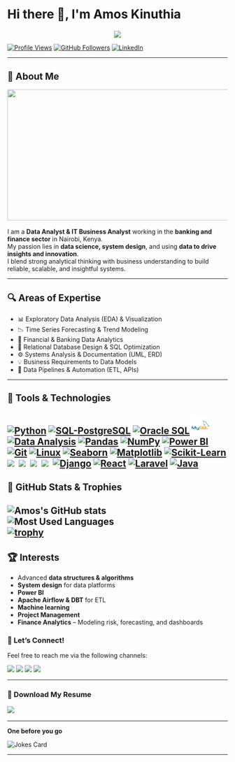 # Hi there 👋, I'm **Amos Kinuthia**

<div id="header" align="center">
  <img src="https://media.giphy.com/media/fvx95jkua5th3YeThr/giphy.gif" align="center" width="100"/>
</div>

[![Profile Views](https://komarev.com/ghpvc/?username=Amoskinuthia&color=blue)](https://github.com/Amoskinuthia)
[![GitHub Followers](https://img.shields.io/github/followers/Amoskinuthia?label=Follow&style=social)](https://github.com/Amoskinuthia)
[![LinkedIn](https://img.shields.io/badge/LinkedIn-Connect-blue?logo=linkedin)](https://www.linkedin.com/in/amos‐kinuthia/)  

---

## 🧩 About Me

<div align="center">
  <img src="https://media.giphy.com/media/dWesBcTLavkZuG35MI/giphy.gif" width="600" height="300"/>
</div>

I am a **Data Analyst & IT Business Analyst** working in the **banking and finance sector** in Nairobi, Kenya.  
My passion lies in **data science, system design**, and using **data to drive insights and innovation**.  
I blend strong analytical thinking with business understanding to build reliable, scalable, and insightful systems.

---

## 🔍 Areas of Expertise

- 📊 Exploratory Data Analysis (EDA) & Visualization  
- 📉 Time Series Forecasting & Trend Modeling  
- 🏦 Financial & Banking Data Analytics  
- 🧱 Relational Database Design & SQL Optimization  
- ⚙️ Systems Analysis & Documentation (UML, ERD)  
- 💡 Business Requirements to Data Models  
- 🔄 Data Pipelines & Automation (ETL, APIs)  

---

## 🧩 Tools & Technologies

[![Python](https://img.shields.io/badge/Python-3776AB?style=for-the-badge&logo=python&logoColor=white)](https://www.python.org/)
[![SQL-PostgreSQL](https://img.shields.io/badge/SQL_PostgreSQL-%23336791?style=for-the-badge&logo=postgresql&logoColor=white)](https://www.postgresql.org/)
[![Oracle SQL](https://img.shields.io/badge/Oracle_SQL-F80000?style=for-the-badge&logo=oracle&logoColor=white)](https://www.oracle.com/database/)
 <img src="https://github.com/devicons/devicon/blob/master/icons/mysql/mysql-original-wordmark.svg" title="MySQL" alt="MySQL" width="40" height="40"/>&nbsp;
[![Data Analysis](https://img.shields.io/badge/Data%20Analysis-%2300A650?style=for-the-badge)](https://en.wikipedia.org/wiki/Data_analysis)
[![Pandas](https://img.shields.io/badge/Pandas-150458?style=for-the-badge&logo=pandas&logoColor=white)](https://pandas.pydata.org/)
[![NumPy](https://img.shields.io/badge/NumPy-013243?style=for-the-badge&logo=numpy&logoColor=white)](https://numpy.org/)
[![Power BI](https://img.shields.io/badge/Power_BI-F2C811?style=for-the-badge&logo=powerbi&logoColor=black)](https://powerbi.microsoft.com/)
[![Git](https://img.shields.io/badge/Git-F05032?style=for-the-badge&logo=git&logoColor=white)](https://git-scm.com/)
[![Linux](https://img.shields.io/badge/Linux-FCC624?style=for-the-badge&logo=linux&logoColor=black)](https://www.linux.org/)
[![Seaborn](https://img.shields.io/badge/Seaborn-%232C3D50?style=for-the-badge)](https://seaborn.pydata.org/)
[![Matplotlib](https://img.shields.io/badge/Matplotlib-%2300768B?style=for-the-badge&logo=matplotlib&logoColor=white)](https://matplotlib.org/)
[![Scikit-Learn](https://img.shields.io/badge/Scikit_Learn-%23F7931E?style=for-the-badge&logo=scikit-learn&logoColor=white)](https://scikit-learn.org/)
  <img src="https://img.shields.io/badge/-Excel-217346?style=flat-square&logo=microsoft-excel&logoColor=white" />&nbsp;
  <img src="https://img.shields.io/badge/-Git-F05032?style=flat-square&logo=git&logoColor=white" />&nbsp;
  <img src="https://img.shields.io/badge/-Jupyter-F37626?style=flat-square&logo=jupyter&logoColor=white" />&nbsp;
  <img src="https://img.shields.io/badge/-VSCode-007ACC?style=flat-square&logo=visual-studio-code&logoColor=white" />&nbsp;
[![Django](https://img.shields.io/badge/Django-092E20?style=for-the-badge&logo=django&logoColor=white)](https://www.djangoproject.com/)
[![React](https://img.shields.io/badge/React-61DAFB?style=for-the-badge&logo=react&logoColor=black)](https://reactjs.org/)
[![Laravel](https://img.shields.io/badge/Laravel-FF2D20?style=for-the-badge&logo=laravel&logoColor=white)](https://laravel.com/)
[![Java](https://img.shields.io/badge/Java-007396?style=for-the-badge&logo=openjdk&logoColor=white)](https://www.java.com/)
---
## 🚀 GitHub Stats & Trophies

![Amos's GitHub stats](https://github-readme-stats.vercel.app/api?username=Amoskinuthia&show_icons=true&theme=radical&count_private=true)  
![Most Used Languages](https://github-readme-stats.vercel.app/api/top-langs/?username=Amoskinuthia&layout=compact&theme=radical)  
[![trophy](https://github-profile-trophy.vercel.app/?username=Amoskinuthia&theme=radical)](https://github.com/ryo-ma/github-profile-trophy)
---
## 🏆 Interests

- Advanced **data structures & algorithms**
- **System design** for data platforms
- **Power BI**
- **Apache Airflow & DBT** for ETL
- **Machine learning**
- **Project Management** 
- **Finance Analytics** – Modeling risk, forecasting, and dashboards  

### 🤝 Let’s Connect!

Feel free to reach me via the following channels:

<a href="https://www.linkedin.com/in/amoskinuthia"><img src="https://img.shields.io/badge/LinkedIn-blue?logo=LinkedIn&logoColor=white"></a>
<a href="https://twitter.com/amoskinuthia_01"><img src="https://img.shields.io/badge/Twitter-1DA1F2?logo=Twitter&logoColor=white"></a>
<a href="https://wa.me/+254706991937"><img src="https://img.shields.io/badge/WhatsApp-25D366?logo=whatsapp&logoColor=white"></a>
<a href="mailto:amoskinuthia15@gmail.com"><img src="https://img.shields.io/badge/Gmail-D14836?logo=gmail&logoColor=white"></a>

---

### 📄 Download My Resume

<a href="https://drive.google.com/file/d/1rnFfEhb50rJXDxuFIQWxWMwIeX1S6uux/view?usp=sharing"><img src="https://img.shields.io/badge/-Download%20Resume-brightgreen?logo=google-drive&logoColor=white"></a>

---
<!-- Markdown -->
**One before you go**

![Jokes Card](https://readme-jokes.vercel.app/api)

---





